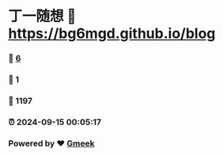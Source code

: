 # 丁一随想 :link: https://bg6mgd.github.io/blog 
### :page_facing_up: [6](https://bg6mgd.github.io/blog/tag.html) 
### :speech_balloon: 1 
### :hibiscus: 1197 
### :alarm_clock: 2024-09-15 00:05:17 
### Powered by :heart: [Gmeek](https://github.com/Meekdai/Gmeek)
